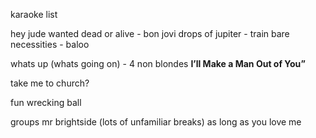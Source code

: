 karaoke list


hey jude
wanted dead or alive - bon jovi
drops of jupiter - train
bare necessities - baloo

whats up (whats going on) - 4 non blondes
**I’ll Make a Man Out of You”**

take me to church?


fun
wrecking ball


groups
mr brightside (lots of unfamiliar breaks)
as long as you love me